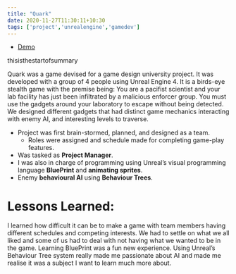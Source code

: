 ```yaml
---
title: "Quark"
date: 2020-11-27T11:30:11+10:30
tags: ['project','unrealengine','gamedev']
---
```


* [Demo](https://drive.google.com/open?id=0B-VdIm-Qg5YscWlHMEMyeGxjbDA)

thisisthestartofsummary

Quark was a game devised for a game design university project. It was developed with a group of 4 people using Unreal Engine 4. It is a birds-eye stealth game with the premise being: You are a pacifist scientist and your lab facility has just been infiltrated by a malicious enforcer group. You must use the gadgets around your laboratory to escape without being detected. We designed different gadgets that had distinct game mechanics interacting with enemy AI, and interesting levels to traverse.

* Project was first brain-stormed, planned, and designed as a team.
    * Roles were assigned and schedule made for completing game-play features.
* Was tasked as **Project Manager**.
* I was also in charge of programming using Unreal’s visual programming language **BluePrint** and **animating sprites**.
* Enemy **behavioural AI** using **Behaviour Trees**.

# Lessons Learned:

I learned how difficult it can be to make a game with team members having different schedules and competing interests. We had to settle on what we all liked and some of us had to deal with not having what we wanted to be in the game. Learning BluePrint was a fun new experience. Using Unreal’s Behaviour Tree system really made me passionate about AI and made me realise it was a subject I want to learn much more about.
